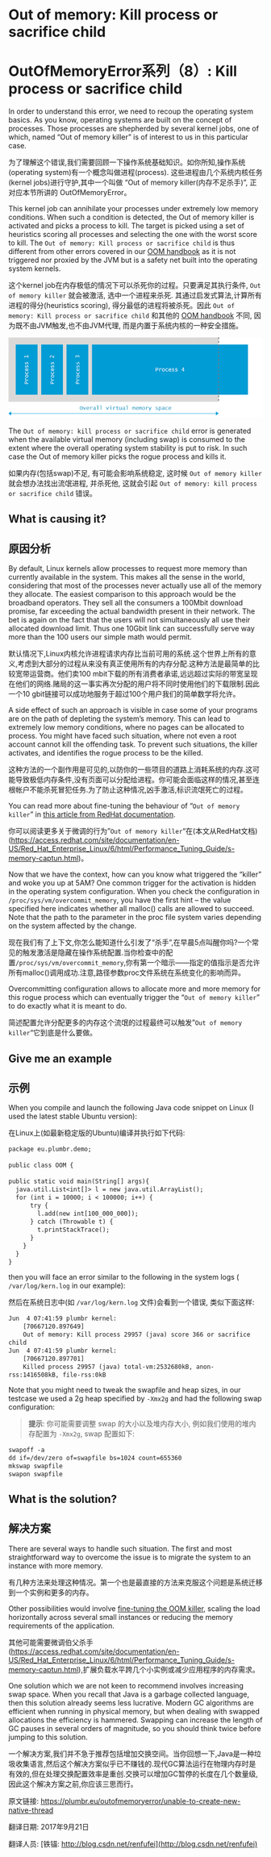 # Out of memory: **Kill process or sacrifice child**

# OutOfMemoryError系列（8）: Kill process or sacrifice child

In order to understand this error, we need to recoup the operating system basics. As you know, operating systems are built on the concept of processes. Those processes are shepherded by several kernel jobs, one of which, named “Out of memory killer” is of interest to us in this particular case.

为了理解这个错误,我们需要回顾一下操作系统基础知识。如你所知,操作系统(operating system)有一个概念叫做进程(process). 这些进程由几个系统内核任务(kernel jobs)进行守护,其中一个叫做 “Out of memory killer(内存不足杀手)”, 正对应本节所讲的 OutOfMemoryError。

This kernel job can annihilate your processes under extremely low memory conditions. When such a condition is detected, the Out of memory killer is activated and picks a process to kill. The target is picked using a set of heuristics scoring all processes and selecting the one with the worst score to kill. The `Out of memory: Kill process or sacrifice child` is thus different from other errors covered in our [OOM handbook](http://plumbr.eu/outofmemoryerror) as it is not triggered nor proxied by the JVM but is a safety net built into the operating system kernels.

这个kernel job在内存极低的情况下可以杀死你的过程。只要满足其执行条件, `Out of memory killer` 就会被激活, 选中一个进程来杀死. 其通过启发式算法,计算所有进程的得分(heuristics scoring), 得分最低的进程将被杀死。因此 `Out of memory: Kill process or sacrifice child` 和其他的 [OOM handbook](http://plumbr.eu/outofmemoryerror) 不同, 因为既不由JVM触发,也不由JVM代理, 而是内置于系统内核的一种安全措施。


![out of memory linux kernel](./08_01_out-of-memory-kill-process-or-sacrifice-child.png)



The `Out of memory: kill process or sacrifice child` error is generated when the available virtual memory (including swap) is consumed to the extent where the overall operating system stability is put to risk. In such case the Out of memory killer picks the rogue process and kills it.

如果内存(包括swap)不足, 有可能会影响系统稳定, 这时候 `Out of memory killer` 就会想办法找出流氓进程, 并杀死他, 这就会引起 `Out of memory: kill process or sacrifice child` 错误。

## What is causing it?

## 原因分析

By default, Linux kernels allow processes to request more memory than currently available in the system. This makes all the sense in the world, considering that most of the processes never actually use all of the memory they allocate. The easiest comparison to this approach would be the broadband operators. They sell all the consumers a 100Mbit download promise, far exceeding the actual bandwidth present in their network. The bet is again on the fact that the users will not simultaneously all use their allocated download limit. Thus one 10Gbit link can successfully serve way more than the 100 users our simple math would permit.

默认情况下,Linux内核允许进程请求内存比当前可用的系统.这个世界上所有的意义,考虑到大部分的过程从来没有真正使用所有的内存分配.这种方法是最简单的比较宽带运营商。他们卖100 mbit下载的所有消费者承诺,远远超过实际的带宽呈现在他们的网络.赌局的这一事实再次分配的用户将不同时使用他们的下载限制.因此一个10 gbit链接可以成功地服务于超过100个用户我们的简单数学将允许。

A side effect of such an approach is visible in case some of your programs are on the path of depleting the system’s memory. This can lead to extremely low memory conditions, where no pages can be allocated to process. You might have faced such situation, where not even a root account cannot kill the offending task. To prevent such situations, the killer activates, and identifies the rogue process to be the killed.

这种方法的一个副作用是可见的,以防你的一些项目的道路上消耗系统的内存.这可能导致极低内存条件,没有页面可以分配给进程。你可能会面临这样的情况,甚至连根帐户不能杀死冒犯任务.为了防止这种情况,凶手激活,标识流氓死亡的过程。

You can read more about fine-tuning the behaviour of “`Out of memory killer`” in [this article from RedHat documentation](https://access.redhat.com/site/documentation/en-US/Red_Hat_Enterprise_Linux/6/html/Performance_Tuning_Guide/s-memory-captun.html).

你可以阅读更多关于微调的行为”`Out of memory killer`“在(本文从RedHat文档)(https://access.redhat.com/site/documentation/en-US/Red_Hat_Enterprise_Linux/6/html/Performance_Tuning_Guide/s-memory-captun.html)。

Now that we have the context, how can you know what triggered the “killer” and woke you up at 5AM? One common trigger for the activation is hidden in the operating system configuration. When you check the configuration in `/proc/sys/vm/overcommit_memory`, you have the first hint – the value specified here indicates whether all malloc() calls are allowed to succeed. Note that the path to the parameter in the proc file system varies depending on the system affected by the change.

现在我们有了上下文,你怎么能知道什么引发了“杀手”,在早晨5点叫醒你吗?一个常见的触发激活是隐藏在操作系统配置.当你检查中的配置`/proc/sys/vm/overcommit_memory`,你有第一个暗示——指定的值指示是否允许所有malloc()调用成功.注意,路径参数proc文件系统在系统变化的影响而异。

Overcommitting configuration allows to allocate more and more memory for this rogue process which can eventually trigger the “`Out of memory killer`” to do exactly what it is meant to do.

简述配置允许分配更多的内存这个流氓的过程最终可以触发”`Out of memory killer`“它到底是什么要做。

## Give me an example

## 示例

When you compile and launch the following Java code snippet on Linux (I used the latest stable Ubuntu version):

在Linux上(如最新稳定版的Ubuntu)编译并执行如下代码:

```
package eu.plumbr.demo;

public class OOM {

public static void main(String[] args){
  java.util.List<int[]> l = new java.util.ArrayList();
  for (int i = 10000; i < 100000; i++) {
      try {
        l.add(new int[100_000_000]);
      } catch (Throwable t) {
        t.printStackTrace();
      }
    }
  }
}
```



then you will face an error similar to the following in the system logs ( `/var/log/kern.log` in our example):

然后在系统日志中(如 `/var/log/kern.log` 文件)会看到一个错误, 类似下面这样:

```
Jun  4 07:41:59 plumbr kernel: 
	[70667120.897649]
	Out of memory: Kill process 29957 (java) score 366 or sacrifice child
Jun  4 07:41:59 plumbr kernel: 
	[70667120.897701]
	Killed process 29957 (java) total-vm:2532680kB, anon-rss:1416508kB, file-rss:0kB
```



Note that you might need to tweak the swapfile and heap sizes, in our testcase we used a 2g heap specified by `-Xmx2g` and had the following swap configuration:

> **提示**: 你可能需要调整 swap 的大小以及堆内存大小, 例如我们使用的堆内存配置为 `-Xmx2g`,  swap 配置如下:

```
swapoff -a 
dd if=/dev/zero of=swapfile bs=1024 count=655360
mkswap swapfile
swapon swapfile
```



## What is the solution?

## 解决方案

There are several ways to handle such situation. The first and most straightforward way to overcome the issue is to migrate the system to an instance with more memory.

有几种方法来处理这种情况。第一个也是最直接的方法来克服这个问题是系统迁移到一个实例和更多的内存。

Other possibilities would involve [fine-tuning the OOM killer](https://access.redhat.com/site/documentation/en-US/Red_Hat_Enterprise_Linux/6/html/Performance_Tuning_Guide/s-memory-captun.html), scaling the load horizontally across several small instances or reducing the memory requirements of the application.

其他可能需要微调伯父杀手(https://access.redhat.com/site/documentation/en-US/Red_Hat_Enterprise_Linux/6/html/Performance_Tuning_Guide/s-memory-captun.html),扩展负载水平跨几个小实例或减少应用程序的内存需求。

One solution which we are not keen to recommend involves increasing swap space. When you recall that Java is a garbage collected language, then this solution already seems less lucrative. Modern GC algorithms are efficient when running in physical memory, but when dealing with swapped allocations the efficiency is hammered. Swapping can increase the length of GC pauses in several orders of magnitude, so you should think twice before jumping to this solution.

一个解决方案,我们并不急于推荐包括增加交换空间。当你回想一下,Java是一种垃圾收集语言,然后这个解决方案似乎已不赚钱的.现代GC算法运行在物理内存时是有效的,但在处理交换配置效率是重创.交换可以增加GC暂停的长度在几个数量级,因此这个解决方案之前,你应该三思而行。




原文链接: <https://plumbr.eu/outofmemoryerror/unable-to-create-new-native-thread>

翻译日期: 2017年9月21日

翻译人员: [铁锚: http://blog.csdn.net/renfufei](http://blog.csdn.net/renfufei)

